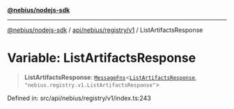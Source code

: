 [**@nebius/nodejs-sdk**](../../../../../README.md)

***

[@nebius/nodejs-sdk](../../../../../README.md) / [api/nebius/registry/v1](../README.md) / ListArtifactsResponse

# Variable: ListArtifactsResponse

> **ListArtifactsResponse**: [`MessageFns`](../../../../../runtime/protos/core/interfaces/MessageFns.md)\<[`ListArtifactsResponse`](../interfaces/ListArtifactsResponse.md), `"nebius.registry.v1.ListArtifactsResponse"`\>

Defined in: src/api/nebius/registry/v1/index.ts:243
